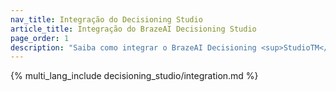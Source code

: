 ```yaml
---
nav_title: Integração do Decisioning Studio
article_title: Integração do BrazeAI Decisioning Studio
page_order: 1
description: "Saiba como integrar o BrazeAI Decisioning <sup>StudioTM</sup> à Braze e fazer parceria com a equipe de Serviços Especializados em IA para criar agentes que aplicam a IA para a tomada de decisões 1:1 a fim de melhorar suas principais métricas de negócios."
---
```


{% multi_lang_include decisioning_studio/integration.md %}

